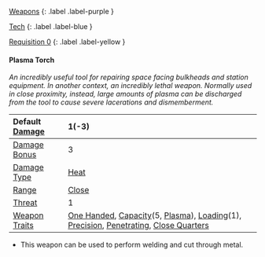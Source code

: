 
[Weapons](Game/Weapons-List)
{: .label .label-purple }

[Tech](Game/Tech)
{: .label .label-blue }

[Requisition 0](Game/Deployment#Requisition)
{: .label .label-yellow }
#### Plasma Torch
*An incredibly useful tool for repairing space facing bulkheads and station equipment. In another context, an incredibly lethal weapon. Normally used in close proximity, instead, large amounts of plasma can be discharged from the tool to cause severe lacerations and dismemberment.*

| Default [Damage](Core/Weapons#Calculating%20Damage) | 1(-3) |
| :--- | :--- |
| [Damage Bonus](Game/Core/Weapons#Damage%20Bonus) | 3 |
| [Damage Type](Core/Weapons#Damage%20Type) | [Heat](Game/Core/Injury#Heat) |
| [Range](Core/Weapons#Range) | [Close](Game/Core/Movement#Close) |
| [Threat](Core/Weapons#Threat) | 1 |
| [Weapon Traits](Core/Weapon-Traits) | [One Handed](Game/Core/Weapon-Traits#One%20Handed), [Capacity](Game/Core/Weapon-Traits#Capacity(X,%20Type))(5, [Plasma](Game/Munition-Details#Plasma)), [Loading](Game/Core/Weapon-Traits#Loading(X))(1), [Precision](Game/Core/Weapon-Traits#Precision), [Penetrating](Game/Core/Weapon-Traits#Penetrating), [Close Quarters](Game/Core/Weapon-Traits#Close%20Quarters) |


* This weapon can be used to perform welding and cut through metal.